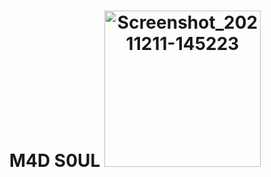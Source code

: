 <h1 align="center">M4D S0UL
<img src="https://i.ibb.co/2Snnq8b/20211130-142512.png" height="250" width="250><br>
</h1>
<br>
`Assalamu Alaikum,
Dear All Friends Tool Maked By m4d s0ul`


`<h3>-TOOL RUN COMMAND-</h3>`

```
$ pip install requests

$ pip install CaseInsensitiveDict

$ pkg install git

$ pkg install python

$ git clone https://github.com/T34M-B4DS/sms-bom

$ cd sms-bom

$ python bom.py

```
<br>
<h6>BANGLADESH ANONYMOUS DEFANCE SQUAD</h6>

![Screenshot_20211211-145223](https://user-images.githubusercontent.com/86039989/145670758-f555e3a6-a2bb-4558-833e-f168b5fb46b9.png)
